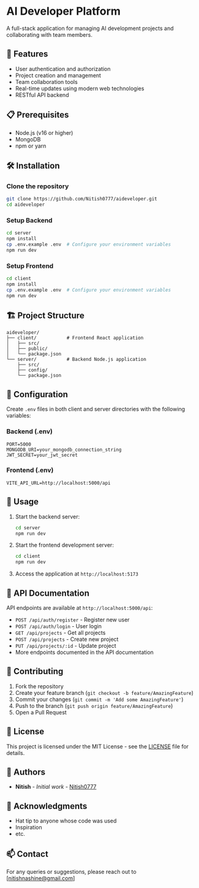 # AI Developer Platform

A full-stack application for managing AI development projects and collaborating with team members.

## 🚀 Features

- User authentication and authorization
- Project creation and management
- Team collaboration tools
- Real-time updates using modern web technologies
- RESTful API backend

## 📋 Prerequisites

- Node.js (v16 or higher)
- MongoDB
- npm or yarn

## 🛠️ Installation

### Clone the repository
```bash
git clone https://github.com/Nitish0777/aideveloper.git
cd aideveloper
```

### Setup Backend
```bash
cd server
npm install
cp .env.example .env  # Configure your environment variables
npm run dev
```

### Setup Frontend
```bash
cd client
npm install
cp .env.example .env  # Configure your environment variables
npm run dev
```

## 🏗️ Project Structure

```
aideveloper/
├── client/           # Frontend React application
│   ├── src/
│   ├── public/
│   └── package.json
└── server/           # Backend Node.js application
    ├── src/
    ├── config/
    └── package.json
```

## 🔧 Configuration

Create `.env` files in both client and server directories with the following variables:

### Backend (.env)
```
PORT=5000
MONGODB_URI=your_mongodb_connection_string
JWT_SECRET=your_jwt_secret
```

### Frontend (.env)
```
VITE_API_URL=http://localhost:5000/api
```

## 🚀 Usage

1. Start the backend server:
   ```bash
   cd server
   npm run dev
   ```

2. Start the frontend development server:
   ```bash
   cd client
   npm run dev
   ```

3. Access the application at `http://localhost:5173`

## 📝 API Documentation

API endpoints are available at `http://localhost:5000/api`:

- `POST /api/auth/register` - Register new user
- `POST /api/auth/login` - User login
- `GET /api/projects` - Get all projects
- `POST /api/projects` - Create new project
- `PUT /api/projects/:id` - Update project
- More endpoints documented in the API documentation

## 🤝 Contributing

1. Fork the repository
2. Create your feature branch (`git checkout -b feature/AmazingFeature`)
3. Commit your changes (`git commit -m 'Add some AmazingFeature'`)
4. Push to the branch (`git push origin feature/AmazingFeature`)
5. Open a Pull Request

## 📜 License

This project is licensed under the MIT License - see the [LICENSE](LICENSE) file for details.

## 👥 Authors

- **Nitish** - *Initial work* - [Nitish0777](https://github.com/Nitish0777)

## 🙏 Acknowledgments

- Hat tip to anyone whose code was used
- Inspiration
- etc.

## 📫 Contact

For any queries or suggestions, please reach out to [nitishnashine@gmail.com]
